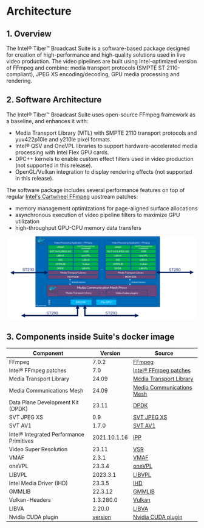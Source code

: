 # Architecture

## 1. Overview
The Intel® Tiber™ Broadcast Suite is a software-based package designed for creation of high-performance and high-quality solutions used in live video production. The video pipelines are built using Intel-optimized version of FFmpeg and combine: media transport protocols (SMPTE ST 2110-compliant), JPEG XS encoding/decoding, GPU media processing and rendering.

## 2. Software Architecture

The Intel® Tiber™ Broadcast Suite uses open-source FFmpeg framework as a baseline, and enhances it with:
- Media Transport Library (MTL) with SMPTE 2110 transport protocols and yuv422p10le and y210le pixel formats.
- Intel® QSV and OneVPL libraries to support hardware-accelerated media processing with Intel Flex GPU cards.
- DPC++ kernels to enable custom effect filters used in video production (not supported in this release).
- OpenGL/Vulkan integration to display rendering effects (not supported in this release).

The software package includes several performance features on top of regular [Intel's Cartwheel FFmpeg](https://github.com/intel/cartwheel-ffmpeg/) upstream patches:
- memory management optimizations for page-aligned surface allocations
- asynchronous execution of video pipeline filters to maximize GPU utilization
- high-throughput GPU-CPU memory data transfers

![Architecture](images/sw-architecture.png)


## 3. Components inside Suite's docker image

Component               |   Version     |   Source
---                     |   ---         |   ---
FFmpeg                  |   7.0.2       |   [FFmpeg ](https://github.com/FFmpeg/FFmpeg)
Intel® FFmpeg patches   |   7.0         |   [Intel® FFmpeg patches](https://github.com/intel/cartwheel-ffmpeg)
Media Transport Library |   24.09       |   [Media Transport Library](https://github.com/OpenVisualCloud/Media-Transport-Library)
Media Communications Mesh|   24.09      |   [Media Communications Mesh](https://github.com/OpenVisualCloud/Media-Communications-Mesh)
Data Plane Development Kit (DPDK)   |    23.11   |   [DPDK](https://github.com/DPDK/dpdk)
SVT JPEG XS             |  0.9      |   [SVT JPEG XS](https://github.com/OpenVisualCloud/SVT-JPEG-XS)
SVT AV1                 |  1.7.0        |   [SVT AV1](https://gitlab.com/AOMediaCodec/SVT-AV1)
Intel® Integrated Performance Primitives    |  2021.10.1.16    |	[IPP](https://www.intel.com/content/www/us/en/developer/articles/tool/oneapi-standalone-components.html#ipp)
Video Super Resolution  |   23.11       |   [VSR](https://github.com/OpenVisualCloud/Video-Super-Resolution-Library)
VMAF                    |   2.3.1       |   [VMAF](https://github.com/Netflix/vmaf)
oneVPL                  |   23.3.4      |   [oneVPL](https://github.com/intel/vpl-gpu-rt)
LIBVPL                  |   2023.3.1    |   [LIBVPL](https://github.com/intel/libvpl)
Intel Media Driver (IHD)|   23.3.5      |   [IHD](https://github.com/intel/media-driver)
GMMLIB                  |   22.3.12     |   [GMMLIB](https://github.com/intel/gmmlib)
Vulkan-Headers          |   1.3.280.0   |   [Vulkan](https://github.com/KhronosGroup/Vulkan-Headers)
LIBVA                   |   2.20.0      |   [LIBVA](https://github.com/intel/libva)
Nvidia CUDA plugin      |   [version](https://github.com/FFmpeg/nv-codec-headers/tree/1889e62e2d35ff7aa9baca2bceb14f053785e6f1)  |   [Nvidia CUDA plugin](https://github.com/FFmpeg/nv-codec-headers)
